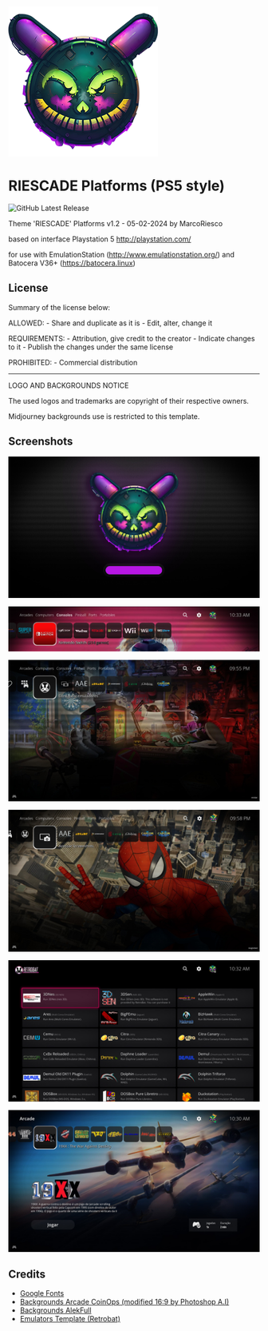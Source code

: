 ![Logo](./resources/_screenshots/riescade.png)

# RIESCADE Platforms (PS5 style)

![GitHub Latest Release](https://img.shields.io/github/v/release/marcoriesco/riescade_platform?logo=github)

Theme 'RIESCADE' Platforms v1.2 - 05-02-2024 by MarcoRiesco

based on interface Playstation 5 http://playstation.com/

for use with EmulationStation (http://www.emulationstation.org/) and Batocera V36+ (https://batocera.linux)

## License

Summary of the license below:

ALLOWED: - Share and duplicate as it is - Edit, alter, change it

REQUIREMENTS: - Attribution, give credit to the creator - Indicate changes to it - Publish the changes under the same license

PROHIBITED: - Commercial distribution

---

LOGO AND BACKGROUNDS NOTICE

The used logos and trademarks are copyright of their respective owners.

Midjourney backgrounds use is restricted to this template.

## Screenshots

![Loading](./resources/_screenshots/loading.jpg)

![Header](./resources/_screenshots/header.jpg)

![Retrobat page](./resources/_screenshots/retrobat.jpg)

![Screenshot page](./resources/_screenshots/screenshot.jpg)

![Emulators page](./resources/_screenshots/emulators.jpg)

![Gamelist Arcade](./resources/_screenshots/gamelist-arcade.jpg)

## Credits

- [Google Fonts](https://fonts.google.com/specimen/Open+Sans)
- [Backgrounds Arcade CoinOps (modified 16:9 by Photoshop A.I)](https://discord.com/invite/q7uaBDM6GS)
- [Backgrounds AlekFull](https://github.com/fagnerpc)
- [Emulators Template (Retrobat)](https://github.com/fabricecaruso/es-theme-carbon)
